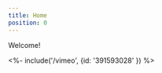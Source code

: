 ```yaml
---
title: Home
position: 0
---
```


Welcome! <!-- TODO get local time and form greeting -->

<!-- Vimeo embed -->

<%- include('/vimeo', {id: '391593028' }) %>
